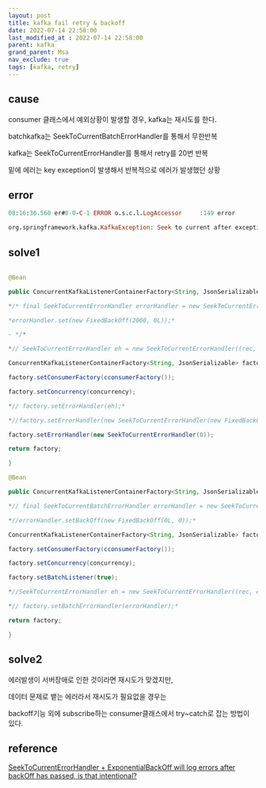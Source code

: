 ```yaml
---
layout: post
title: kafka fail retry & backoff
date: 2022-07-14 22:58:00
last_modified_at : 2022-07-14 22:58:00
parent: kafka
grand_parent: Msa
nav_exclude: true
tags: [kafka, retry]
---
```


## cause

consumer 클래스에서 예외상황이 발생할 경우, kafka는 재시도를 한다.

batchkafka는 SeekToCurrentBatchErrorHandler를 통해서 무한반복

kafka는 SeekToCurrentErrorHandler를 통해서 retry를 20번 반복

밑에 에러는 key exception이 발생해서 반복적으로 에러가 발생했던 상황

## error

```prolog
08:16:36.560 er#8-0-C-1 ERROR o.s.c.l.LogAccessor     :149 error           Error handler threw an exception

org.springframework.kafka.KafkaException: Seek to current after exception; nested exception is org.springframework.kafka.listener.ListenerExecutionFailedException: Listener method 'public void spectra.attic.talk.crema.thirdparty.kakao.message.receive.subscriber.KakaoMessageEventSubscriber.handle(java.util.List<spectra.attic.talk.crema.thirdparty.kakao.message.domain.receive.KakaoMessage>)' threw exception; nested exception is spectra.attic.talk.crema.conversation.setting.domain.exception.NotAllowedKeyException: Not Allowed Key Exception : e3158759b0449439fe59b2edb32b4de91bce13fa; nested exception is spectra.attic.talk.crema.conversation.setting.domain.exception.NotAllowedKeyException: Not Allowed Key Exception : e3158759b0449439fe59b2edb32b4de91bce13fa

```


## solve1

```java

@Bean

public ConcurrentKafkaListenerContainerFactory<String, JsonSerializable> kafkaCremaListenerContainerFactory() {

*/* final SeekToCurrentErrorHandler errorHandler = new SeekToCurrentErrorHandler();*

*errorHandler.set(new FixedBackOff(2000, 0L));*

- */*

*// SeekToCurrentErrorHandler eh = new SeekToCurrentErrorHandler((rec, ex) -> System.out.println("I am the dlq"), new FixedBackOff(0L, 0));*

ConcurrentKafkaListenerContainerFactory<String, JsonSerializable> factory = new ConcurrentKafkaListenerContainerFactory<>();

factory.setConsumerFactory(cconsumerFactory());

factory.setConcurrency(concurrency);

*// factory.setErrorHandler(eh);*

*//factory.setErrorHandler(new SeekToCurrentErrorHandler(new FixedBackOff(0L, 0)));*

factory.setErrorHandler(new SeekToCurrentErrorHandler(0));

return factory;

}

@Bean

public ConcurrentKafkaListenerContainerFactory<String, JsonSerializable> batchCremaKafkaListenerContainerFactory() {

*// final SeekToCurrentBatchErrorHandler errorHandler = new SeekToCurrentBatchErrorHandler();*

*//errorHandler.setBackOff(new FixedBackOff(0L, 0));*

ConcurrentKafkaListenerContainerFactory<String, JsonSerializable> factory = new ConcurrentKafkaListenerContainerFactory<>();

factory.setConsumerFactory(cconsumerFactory());

factory.setConcurrency(concurrency);

factory.setBatchListener(true);

*//SeekToCurrentErrorHandler eh = new SeekToCurrentErrorHandler((rec, ex) -> System.out.println("I am the dlq"), new ExponentialBackOff());*

*// factory.setBatchErrorHandler(errorHandler);*

return factory;

}
```

## solve2

에러발생이 서버장애로 인한 것이라면 재시도가 맞겠지만,

데이터 문제로 뱉는 에러라서 재시도가 필요없을 경우는

backoff기능 외에 subscribe하는 consumer클래스에서 try~catch로 잡는 방법이 있다.

## reference

[SeekToCurrentErrorHandler + ExponentialBackOff will log errors after backOff has passed, is that intentional?](https://stackoverflow.com/questions/64937593/seektocurrenterrorhandler-exponentialbackoff-will-log-errors-after-backoff-has)